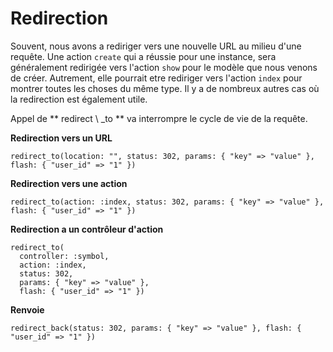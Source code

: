 # Redirection

Souvent, nous avons a rediriger vers une nouvelle URL au milieu d'une requête. Une action `create` qui a réussie pour une instance, sera généralement redirigée vers l'action `show` pour le modèle que nous venons de créer. Autrement, elle pourrait etre rediriger vers l'action `index` pour montrer toutes les choses du même type. Il y a de nombreux autres cas où la redirection est également utile.

Appel de ** redirect \ _to ** va interrompre le cycle de vie de la requête.

**Redirection vers un URL**

```crystal
redirect_to(location: "", status: 302, params: { "key" => "value" }, flash: { "user_id" => "1" })
```

**Redirection vers une action**

```crystal
redirect_to(action: :index, status: 302, params: { "key" => "value" }, flash: { "user_id" => "1" })
```

**Redirection a un contrôleur d'action**

```crystal
redirect_to(
  controller: :symbol, 
  action: :index, 
  status: 302, 
  params: { "key" => "value" }, 
  flash: { "user_id" => "1" })
```

**Renvoie**

```crystal
redirect_back(status: 302, params: { "key" => "value" }, flash: { "user_id" => "1" })
```
